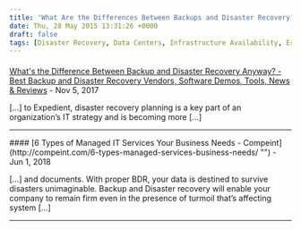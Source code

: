 ```yaml
---
title: 'What Are the Differences Between Backups and Disaster Recovery?'
date: Thu, 28 May 2015 13:31:26 +0000
draft: false
tags: [Disaster Recovery, Data Centers, Infrastructure Availability, Erin Masterson]
---
```



#### 
[What&#039;s the Difference Between Backup and Disaster Recovery Anyway? - Best Backup and Disaster Recovery Vendors, Software Demos, Tools, News &amp; Reviews](https://solutionsreview.com/backup-disaster-recovery/whats-difference-backup-disaster-recovery-anyway/ "") - <time datetime="2017-11-03 12:10:00">Nov 5, 2017</time>

\[…\] to Expedient, disaster recovery planning is a key part of an organization’s IT strategy and is becoming more \[…\]
<hr />
#### 
[6 Types of Managed IT Services Your Business Needs - Compeint](http://compeint.com/6-types-managed-services-business-needs/ "") - <time datetime="2018-06-25 11:03:05">Jun 1, 2018</time>

\[…\] and documents. With proper BDR, your data is destined to survive disasters unimaginable. Backup and Disaster recovery will enable your company to remain firm even in the presence of turmoil that’s affecting system \[…\]
<hr />
